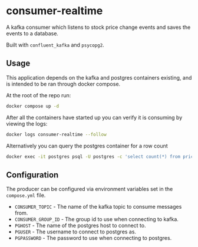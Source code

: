 # consumer-realtime

A kafka consumer which listens to stock price change events and saves the events to a database.

Built with `confluent_kafka` and `psycopg2`.

## Usage

This application depends on the kafka and postgres containers existing, and is intended to be ran through docker compose.

At the root of the repo run:

```sh
docker compose up -d
```

After all the containers have started up you can verify it is consuming by viewing the logs:

```sh
docker logs consumer-realtime --follow
```

Alternatively you can query the postgres container for a row count

```sh
docker exec -it postgres psql -U postgres -c 'select count(*) from price_changes;'
```

## Configuration

The producer can be configured via environment variables set in the `compose.yml` file.

- `CONSUMER_TOPIC` - The name of the kafka topic to consume messages from.
- `CONSUMER_GROUP_ID` - The group id to use when connecting to kafka.
- `PGHOST` - The name of the postgres host to connect to.
- `PGUSER` - The username to connect to postgres as.
- `PGPASSWORD` - The password to use when connecting to postgres.
